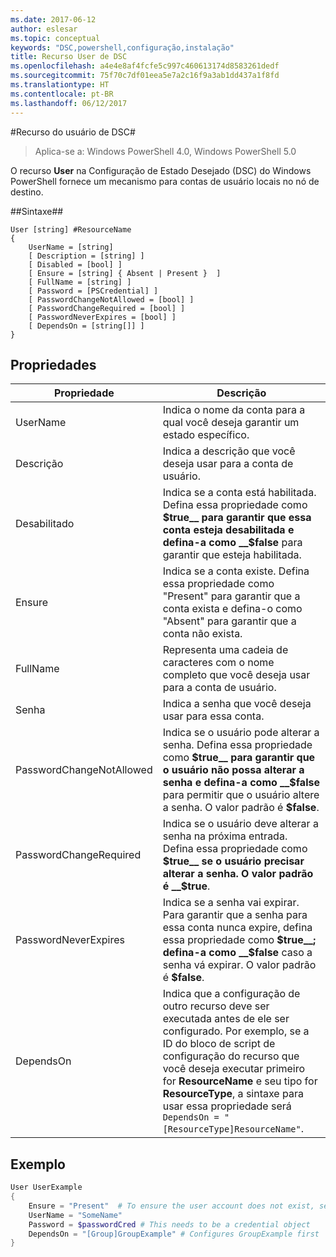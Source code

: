 ```yaml
---
ms.date: 2017-06-12
author: eslesar
ms.topic: conceptual
keywords: "DSC,powershell,configuração,instalação"
title: Recurso User de DSC
ms.openlocfilehash: a4e4e8af4fcfe5c997c460613174d8583261dedf
ms.sourcegitcommit: 75f70c7df01eea5e7a2c16f9a3ab1dd437a1f8fd
ms.translationtype: HT
ms.contentlocale: pt-BR
ms.lasthandoff: 06/12/2017
---
```

#<a name="dsc-user-resource"></a>Recurso do usuário de DSC#

 
>Aplica-se a: Windows PowerShell 4.0, Windows PowerShell 5.0


O recurso __User__ na Configuração de Estado Desejado (DSC) do Windows PowerShell fornece um mecanismo para contas de usuário locais no nó de destino.


##<a name="syntax"></a>Sintaxe##

```
User [string] #ResourceName
{
    UserName = [string]
    [ Description = [string] ]
    [ Disabled = [bool] ]
    [ Ensure = [string] { Absent | Present }  ]
    [ FullName = [string] ]
    [ Password = [PSCredential] ]
    [ PasswordChangeNotAllowed = [bool] ]
    [ PasswordChangeRequired = [bool] ]
    [ PasswordNeverExpires = [bool] ]
    [ DependsOn = [string[]] ]
}
```

## <a name="properties"></a>Propriedades
|  Propriedade  |  Descrição   | 
|---|---| 
| UserName| Indica o nome da conta para a qual você deseja garantir um estado específico.| 
| Descrição| Indica a descrição que você deseja usar para a conta de usuário.| 
| Desabilitado| Indica se a conta está habilitada. Defina essa propriedade como __$true__ para garantir que essa conta esteja desabilitada e defina-a como __$false__ para garantir que esteja habilitada.| 
| Ensure| Indica se a conta existe. Defina essa propriedade como "Present" para garantir que a conta exista e defina-o como "Absent" para garantir que a conta não exista.| 
| FullName| Representa uma cadeia de caracteres com o nome completo que você deseja usar para a conta de usuário.| 
| Senha| Indica a senha que você deseja usar para essa conta. | 
| PasswordChangeNotAllowed| Indica se o usuário pode alterar a senha. Defina essa propriedade como __$true__ para garantir que o usuário não possa alterar a senha e defina-a como __$false__ para permitir que o usuário altere a senha. O valor padrão é __$false__.| 
| PasswordChangeRequired| Indica se o usuário deve alterar a senha na próxima entrada. Defina essa propriedade como __$true__ se o usuário precisar alterar a senha. O valor padrão é __$true__.| 
| PasswordNeverExpires| Indica se a senha vai expirar. Para garantir que a senha para essa conta nunca expire, defina essa propriedade como __$true__; defina-a como __$false__ caso a senha vá expirar. O valor padrão é __$false__.| 
| DependsOn | Indica que a configuração de outro recurso deve ser executada antes de ele ser configurado. Por exemplo, se a ID do bloco de script de configuração do recurso que você deseja executar primeiro for __ResourceName__ e seu tipo for __ResourceType__, a sintaxe para usar essa propriedade será `DependsOn = "[ResourceType]ResourceName"`.| 

## <a name="example"></a>Exemplo

```powershell
User UserExample
{
    Ensure = "Present"  # To ensure the user account does not exist, set Ensure to "Absent"
    UserName = "SomeName"
    Password = $passwordCred # This needs to be a credential object
    DependsOn = "[Group]GroupExample" # Configures GroupExample first
}
```

